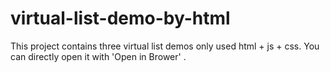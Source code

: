 # virtual-list-demo-by-html
This project contains three virtual list demos only used html + js + css. You can directly open it with 'Open in Brower' .
